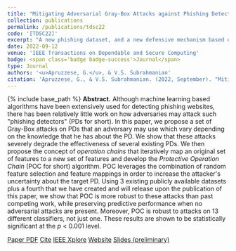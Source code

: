 ```yaml
---
title: "Mitigating Adversarial Gray-Box Attacks against Phishing Detectors"
collection: publications
permalink: /publications/tdsc22
code: '[TDSC22]'
excerpt: "A new phishing dataset, and a new defensive mechanism based on feature randomization."
date: 2022-09-12
venue: 'IEEE Transactions on Dependable and Secure Computing'
badge: <span class='badge badge-success'>Journal</span>
type: Journal
authors: '<u>Apruzzese, G.</u>, & V.S. Subrahmanian'
citation: 'Apruzzese, G., & V.S. Subrahmanian. (2022, September). "Mitigating Adversarial Gray-Box Attacks against Phishing Website Detectors." In <i>IEEE Transactions on Dependable and Secure Computing (TDSC)</i>.'
---
```

{% include base_path %}
<b>Abstract.</b> Although machine learning based algorithms have been extensively used for detecting phishing websites, there has been relatively little work on how adversaries may attack such "phishing detectors" (PDs for short). In this paper, we propose a set of Gray-Box attacks on PDs that an adversary may use which vary depending on the knowledge that he has about the PD. We show that these attacks severely degrade the effectiveness of several existing PDs. We then propose the concept of _operation chains_ that iteratively map an original set of features to a new set of features and develop the _Protective Operation Chain_ (POC for short) algorithm. POC leverages the combination of random feature selection and feature mappings in order to increase the attacker's uncertainty about the target PD. Using 3 existing publicly available datasets plus a fourth that we have created and will release upon the publication of this paper, we show that POC is more robust to these attacks than past competing work, while preserving predictive performance when no adversarial attacks are present. Moreover, POC is robust to attacks on 13 different classifiers, not just one. These results are shown to be statistically significant at the _p_ < 0.001 level.

<a class="btn btn-outline-primary my-1 mr-1 btn-sm" href="{{ base_path }}/files/papers/tdsc22/tdsc22.pdf" target="_blank" rel="noopener">Paper PDF</a> 
<a class="btn btn-outline-primary my-1 mr-1 btn-sm" href="{{ base_path }}/files/papers/tdsc22/tdsc22_cite.html" target="_blank" rel="noopener">Cite</a> 
<a class="btn btn-outline-primary my-1 mr-1 btn-sm" href="https://doi.org/10.1109/TDSC.2022.3210029" target="_blank" rel="noopener">IEEE Xplore</a>
<a class="btn btn-outline-primary my-1 mr-1 btn-sm" href="https://www.lnu-phish.github.io" target="_blank" rel="noopener">Website</a>
<a class="btn btn-outline-primary my-1 mr-1 btn-sm" href="{{ base_path }}/files/papers/tdsc22/tdsc22_slides.html" target="_blank" rel="noopener">Slides (preliminary)</a>